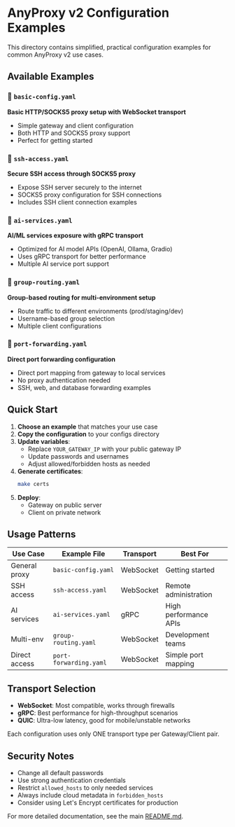 # AnyProxy v2 Configuration Examples

This directory contains simplified, practical configuration examples for common AnyProxy v2 use cases.

## Available Examples

### 🔧 `basic-config.yaml`
**Basic HTTP/SOCKS5 proxy setup with WebSocket transport**
- Simple gateway and client configuration
- Both HTTP and SOCKS5 proxy support
- Perfect for getting started

### 🔐 `ssh-access.yaml`
**Secure SSH access through SOCKS5 proxy**
- Expose SSH server securely to the internet
- SOCKS5 proxy configuration for SSH connections
- Includes SSH client connection examples

### 🤖 `ai-services.yaml`
**AI/ML services exposure with gRPC transport**
- Optimized for AI model APIs (OpenAI, Ollama, Gradio)
- Uses gRPC transport for better performance
- Multiple AI service port support

### 🏢 `group-routing.yaml`
**Group-based routing for multi-environment setup**
- Route traffic to different environments (prod/staging/dev)
- Username-based group selection
- Multiple client configurations

### 🚪 `port-forwarding.yaml`
**Direct port forwarding configuration**
- Direct port mapping from gateway to local services
- No proxy authentication needed
- SSH, web, and database forwarding examples

## Quick Start

1. **Choose an example** that matches your use case
2. **Copy the configuration** to your configs directory
3. **Update variables**:
   - Replace `YOUR_GATEWAY_IP` with your public gateway IP
   - Update passwords and usernames
   - Adjust allowed/forbidden hosts as needed
4. **Generate certificates**:
   ```bash
   make certs
   ```
5. **Deploy**:
   - Gateway on public server
   - Client on private network

## Usage Patterns

| Use Case | Example File | Transport | Best For |
|----------|-------------|-----------|----------|
| General proxy | `basic-config.yaml` | WebSocket | Getting started |
| SSH access | `ssh-access.yaml` | WebSocket | Remote administration |
| AI services | `ai-services.yaml` | gRPC | High performance APIs |
| Multi-env | `group-routing.yaml` | WebSocket | Development teams |
| Direct access | `port-forwarding.yaml` | WebSocket | Simple port mapping |

## Transport Selection

- **WebSocket**: Most compatible, works through firewalls
- **gRPC**: Best performance for high-throughput scenarios  
- **QUIC**: Ultra-low latency, good for mobile/unstable networks

Each configuration uses only ONE transport type per Gateway/Client pair.

## Security Notes

- Change all default passwords
- Use strong authentication credentials
- Restrict `allowed_hosts` to only needed services
- Always include cloud metadata in `forbidden_hosts`
- Consider using Let's Encrypt certificates for production

For more detailed documentation, see the main [README.md](../README.md). 